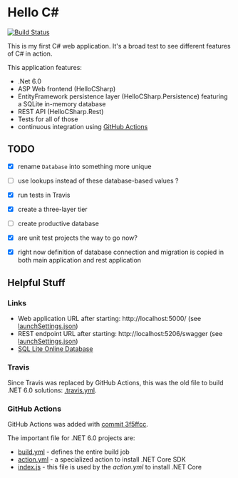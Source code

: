 # Hello C#

[![Build Status](https://github.com/slothsoft/hello-c-sharp/actions/workflows/build.yml/badge.svg)](https://github.com/slothsoft/hello-c-sharp/actions)

This is my first C# web application. It's a broad test to see different features of C# in action.

This application features:

- .Net 6.0 
- ASP Web frontend (HelloCSharp)
- EntityFramework persistence layer (HelloCSharp.Persistence) featuring a SQLite in-memory database
- REST API (HelloCSharp.Rest)
- Tests for all of those
- continuous integration using [GitHub Actions](https://github.com/slothsoft/hello-c-sharp/actions)



## TODO

- [x] rename `Database` into something more unique
- [ ] use lookups instead of these database-based values ?
- [x] run tests in Travis
- [x] create a three-layer tier
- [ ] create productive database
- [x] are unit test projects the way to go now?
- [x] right now definition of database connection and migration is copied in both main application and rest application



## Helpful Stuff

### Links

- Web application URL after starting: http://localhost:5000/ (see [launchSettings.json](HelloCSharp/Properties/launchSettings.json))
- REST endpoint URL after starting: http://localhost:5206/swagger (see [launchSettings.json](HelloCSharp.Rest/Properties/launchSettings.json))
- [SQL Lite Online Database](https://sqliteonline.com/)


### Travis

Since Travis was replaced by GitHub Actions, this was the old file to build .NET 6.0 solutions: [.travis.yml](../../blob/6564ef8e139409da7fd6f51004822a719961d924/.travis.yml). 


### GitHub Actions

GitHub Actions was added with [commit 3f5ffcc](../../commit/3f5ffccc324022379f7a954bdf169c97c1d4fe28). 

The important file for .NET 6.0 projects are:

- [build.yml](.github/workflows/build.yml) - defines the entire build job
- [action.yml](action.yml) - a specialized action to install .NET Core SDK
- [index.js](.github/dist/index.js) - this file is used by the _action.yml_ to install .NET Core


